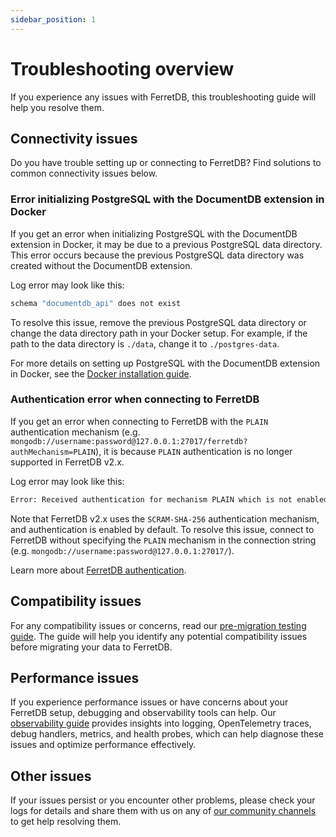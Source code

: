 ```yaml
---
sidebar_position: 1
---
```


# Troubleshooting overview

If you experience any issues with FerretDB, this troubleshooting guide will help you resolve them.

## Connectivity issues

Do you have trouble setting up or connecting to FerretDB?
Find solutions to common connectivity issues below.

### Error initializing PostgreSQL with the DocumentDB extension in Docker

If you get an error when initializing PostgreSQL with the DocumentDB extension in Docker, it may be due to a previous PostgreSQL data directory.
This error occurs because the previous PostgreSQL data directory was created without the DocumentDB extension.

Log error may look like this:

```sh
schema "documentdb_api" does not exist
```

To resolve this issue, remove the previous PostgreSQL data directory or change the data directory path in your Docker setup.
For example, if the path to the data directory is `./data`, change it to `./postgres-data`.

For more details on setting up PostgreSQL with the DocumentDB extension in Docker, see the [Docker installation guide](../installation/documentdb/docker.md).

### Authentication error when connecting to FerretDB

If you get an error when connecting to FerretDB with the `PLAIN` authentication mechanism (e.g. `mongodb://username:password@127.0.0.1:27017/ferretdb?authMechanism=PLAIN`), it is because `PLAIN` authentication is no longer supported in FerretDB v2.x.

Log error may look like this:

```sh
Error: Received authentication for mechanism PLAIN which is not enabled.
```

Note that FerretDB v2.x uses the `SCRAM-SHA-256` authentication mechanism, and authentication is enabled by default.
To resolve this issue, connect to FerretDB without specifying the `PLAIN` mechanism in the connection string (e.g. `mongodb://username:password@127.0.0.1:27017/`).

Learn more about [FerretDB authentication](../security/authentication.md).

## Compatibility issues

For any compatibility issues or concerns, read our [pre-migration testing guide](../migration/premigration-testing.md).
The guide will help you identify any potential compatibility issues before migrating your data to FerretDB.

## Performance issues

If you experience performance issues or have concerns about your FerretDB setup, debugging and observability tools can help.
Our [observability guide](../configuration/observability.md) provides insights into logging, OpenTelemetry traces, debug handlers, metrics, and health probes, which can help diagnose these issues and optimize performance effectively.

## Other issues

If your issues persist or you encounter other problems, please check your logs for details and share them with us on any of [our community channels](../introduction.md#community) to get help resolving them.
